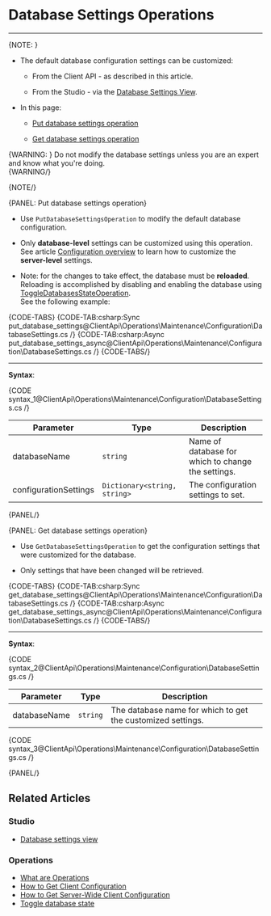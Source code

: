 # Database Settings Operations

---

{NOTE: }
  
* The default database configuration settings can be customized:

  * From the Client API - as described in this article.

  * From the Studio - via the [Database Settings View](../../../../studio/database/settings/database-settings#database-settings).

* In this page:  

  * [Put database settings operation](../../../../client-api/operations/maintenance/configuration/database-settings-operation#put-database-settings-operation)

  * [Get database settings operation](../../../../client-api/operations/maintenance/configuration/database-settings-operation#get-database-settings-operation)

{WARNING: }
Do not modify the database settings unless you are an expert and know what you're doing.  
{WARNING/}

{NOTE/}

{PANEL: Put database settings operation}

* Use `PutDatabaseSettingsOperation` to modify the default database configuration.

* Only __database-level__ settings can be customized using this operation.  
  See article [Configuration overview](../../../../server/configuration/configuration-options) to learn how to customize the __server-level__ settings.  

* Note: for the changes to take effect, the database must be __reloaded__.  
  Reloading is accomplished by disabling and enabling the database using [ToggleDatabasesStateOperation](../../../../client-api/operations/server-wide/toggle-databases-state).  
  See the following example:

{CODE-TABS}
{CODE-TAB:csharp:Sync put_database_settings@ClientApi\Operations\Maintenance\Configuration\DatabaseSettings.cs /}
{CODE-TAB:csharp:Async put_database_settings_async@ClientApi\Operations\Maintenance\Configuration\DatabaseSettings.cs /}
{CODE-TABS/}

---

__Syntax__:

{CODE syntax_1@ClientApi\Operations\Maintenance\Configuration\DatabaseSettings.cs /}

| Parameter             | Type                         | Description                                        |
|-----------------------|------------------------------|----------------------------------------------------|
| databaseName          | `string`                     | Name of database for which to change the settings. |
| configurationSettings | `Dictionary<string, string>` | The configuration settings to set.                 |


{PANEL/}

{PANEL: Get database settings operation}

* Use `GetDatabaseSettingsOperation` to get the configuration settings that were customized for the database.  

* Only settings that have been changed will be retrieved.

{CODE-TABS}
{CODE-TAB:csharp:Sync get_database_settings@ClientApi\Operations\Maintenance\Configuration\DatabaseSettings.cs /}
{CODE-TAB:csharp:Async get_database_settings_async@ClientApi\Operations\Maintenance\Configuration\DatabaseSettings.cs /}
{CODE-TABS/}

---

__Syntax__:

{CODE syntax_2@ClientApi\Operations\Maintenance\Configuration\DatabaseSettings.cs /}

| Parameter    | Type     | Description                                                 |
|--------------|----------|-------------------------------------------------------------|
| databaseName | `string` | The database name for which to get the customized settings. |


{CODE syntax_3@ClientApi\Operations\Maintenance\Configuration\DatabaseSettings.cs /}

{PANEL/}

## Related Articles

### Studio

- [Database settings view](../../../../studio/database/settings/database-settings#database-settings)

### Operations

- [What are Operations](../../../../client-api/operations/what-are-operations)
- [How to Get Client Configuration](../../../../client-api/operations/maintenance/configuration/get-client-configuration)
- [How to Get Server-Wide Client Configuration](../../../../client-api/operations/server-wide/configuration/get-serverwide-client-configuration)
- [Toggle database state](../../../../client-api/operations/server-wide/toggle-databases-state)
